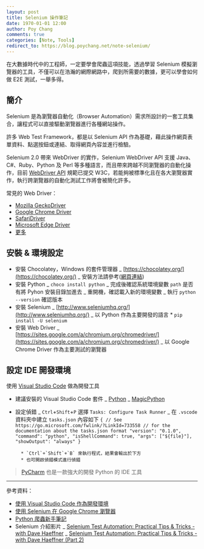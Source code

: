 ```yaml
---
layout: post
title: Selenium 操作筆記
date: 1970-01-01 12:00
author: Poy Chang
comments: true
categories: [Note, Tools]
redirect_to: https://blog.poychang.net/note-selenium/
---
```


在大數據時代中的工程師，一定要學會爬蟲這項技能，透過學習 Selenium 模擬瀏覽器的工具，不僅可以在浩瀚的網際網路中，爬到所需要的數據，更可以學會如何做 E2E 測試，一舉多得。

## 簡介

Selenium 是為瀏覽器自動化（Browser Automation）需求所設計的一套工具集合，讓程式可以直接驅動瀏覽器進行各種網站操作。

許多 Web Test Framework，都是以 Selenium API 作為基礎，藉此操作網頁表單資料、點選按鈕或連結、取得網頁內容並進行檢驗。

Selenium 2.0 帶來 WebDriver 的實作，Selenium WebDriver API 支援 Java、C#、Ruby、Python 及 Perl 等多種語言，而且帶來跨越不同瀏覽器的自動化操作，目前 [WebDriver API](http://www.w3.org/TR/webdriver/) 規範已提交 W3C，若能夠被標準化且在各大瀏覽器實作，執行跨瀏覽器的自動化測試工作將會被簡化許多。

常見的 Web Driver：

- [Mozilla GeckoDriver](https://github.com/mozilla/geckodriver/)
- [Google Chrome Driver](https://sites.google.com/a/chromium.org/chromedriver/)
- [SafariDriver](https://webkit.org/blog/6900/webdriver-support-in-safari-10/)
- [Microsoft Edge Driver](https://developer.microsoft.com/en-us/microsoft-edge/tools/webdriver/)
- [更多](http://www.seleniumhq.org/download/#thirdPartyDrivers)

## 安裝 & 環境設定

- 安裝 Chocolatey，Windows 的套件管理器
  _ [https://chocolatey.org/](https://chocolatey.org/)
  _ 安裝方法請參考([網頁連結](https://chocolatey.org/install))
- 安裝 Python
  _ `choco install python`
  _ 完成後確認系統環境變數 `path` 是否有將 Pyhon 安裝目錄加進去
  _ 重開機，確認載入新的環境變數
  _ 執行 `python --version` 確認版本
- 安裝 Selenium
  _ [http://www.seleniumhq.org/](http://www.seleniumhq.org/)
  _ 以 Python 作為主要開發的語言 \* `pip install -U selenium`
- 安裝 Web Driver
  _ [https://sites.google.com/a/chromium.org/chromedriver/](https://sites.google.com/a/chromium.org/chromedriver/)
  _ 以 Google Chrome Driver 作為主要測試的瀏覽器

## 設定 IDE 開發環境

使用 [Visual Studio Code](https://code.visualstudio.com/) 做為開發工具

- 建議安裝的 Visual Studio Code 套件
  _ [Python](https://marketplace.visualstudio.com/items?itemName=donjayamanne.python)
  _ [MagicPython](https://marketplace.visualstudio.com/items?itemName=magicstack.MagicPython)
- 設定偵錯
  _ `Ctrl`+`Shift`+`P` 選擇 `Tasks: Configure Task Runner`
  _ 在 `.vscode` 資料夾中建立 `tasks.json` 內容如下
  `{ // See https://go.microsoft.com/fwlink/?LinkId=733558 // for the documentation about the tasks.json format "version": "0.1.0", "command": "python", "isShellCommand": true, "args": ["${file}"], "showOutput": "always" }`

        * `Ctrl`+`Shift`+`B` 來執行程式，結果會輸出於下方
        * 也可開啟偵錯模式進行偵錯

> [PyCharm](https://www.jetbrains.com/pycharm/) 也是一款強大的開發 Python 的 IDE 工具

---

參考資料：

- [使用 Visual Studio Code 作為開發環境](https://oranwind.org/python-vscode/)
- [使用 Selenium 在 Google Chrome 瀏覽器](http://jialin128.pixnet.net/blog/post/114056630-%5Bpython%5D--%E4%BD%BF%E7%94%A8selenium%E5%9C%A8google-chrome%E7%80%8F%E8%A6%BD%E5%99%A8)
- [Python 爬蟲新手筆記](http://pala.tw/python-web-crawler/)
- Selenium 介紹影片
  _ [Selenium Test Automation: Practical Tips & Tricks - with Dave Haeffner](https://www.youtube.com/watch?v=cIevkkD_LB4)
  _ [Selenium Test Automation: Practical Tips & Tricks - with Dave Haeffner (Part 2)](https://www.youtube.com/watch?v=w0pYTX2t0pg)
